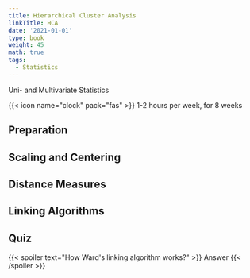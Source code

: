 ```yaml
---
title: Hierarchical Cluster Analysis
linkTitle: HCA
date: '2021-01-01'
type: book
weight: 45
math: true
tags:
  - Statistics
---
```

Uni- and Multivariate Statistics

<!--more-->

{{< icon name="clock" pack="fas" >}} 1-2 hours per week, for 8 weeks



## Preparation

## Scaling and Centering

## Distance Measures

## Linking Algorithms


## Quiz

{{< spoiler text="How Ward's linking algorithm works?" >}}
Answer
{{< /spoiler >}}


